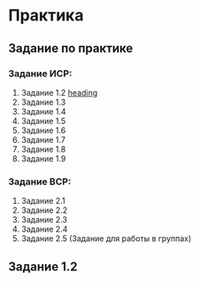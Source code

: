 # Практика 
## Задание по практике
### Задание ИСР:
1. Задание 1.2 [heading](#EX1.2)
2. Задание 1.3
3. Задание 1.4
4. Задание 1.5
5. Задание 1.6
6. Задание 1.7
7. Задание 1.8
8. Задание 1.9

### Задание ВСР:
1. Задание 2.1
2. Задание 2.2
3. Задание 2.3
4. Задание 2.4
5. Задание 2.5 (Задание для работы в группах)

## <a id = "EX1.2"></a>Задание 1.2 ##
